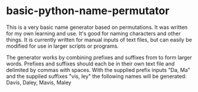 # basic-python-name-permutator
This is a very basic name generator based on permutations. It was written for my own learning and use. It's good for naming characters and other things.
It is currently written for manual inputs of text files, but can easily be modified for use in larger scripts or programs.

The generator works by combining prefixes and suffixes from to form larger words. Prefixes and suffixes should each be in their own text file and delimited by commas with spaces.
With the supplied prefix inputs "Da, Ma" and the supplied suffixes "vis, ley" the following names will be generated: Davis, Daley, Mavis, Maley



